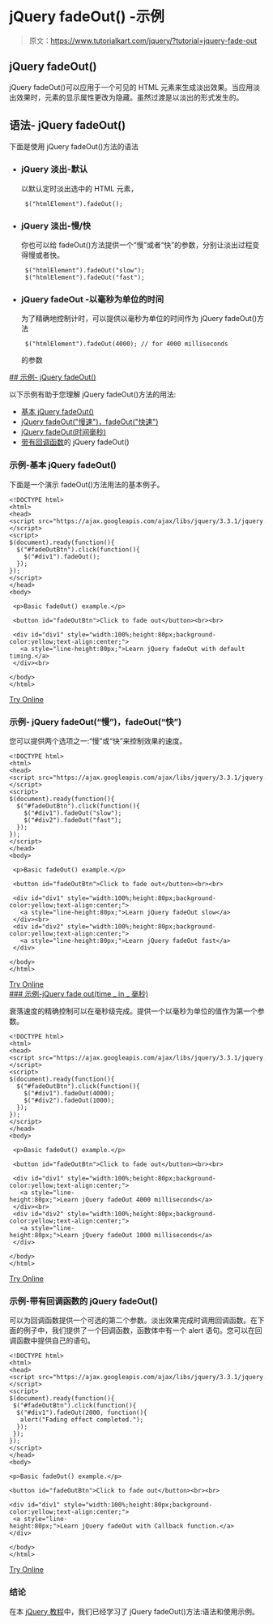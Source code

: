 # jQuery fadeOut() -示例

> 原文：<https://www.tutorialkart.com/jquery/?tutorial=jquery-fade-out>

## jQuery fadeOut()

jQuery fadeOut()可以应用于一个可见的 HTML 元素来生成淡出效果。当应用淡出效果时，元素的显示属性更改为隐藏。虽然过渡是以淡出的形式发生的。

## 语法- jQuery fadeOut()

下面是使用 jQuery fadeOut()方法的语法

*   ### jQuery 淡出-默认

    以默认定时淡出选中的 HTML 元素，

    ```
     $("htmlElement").fadeOut();
    ```

*   ### jQuery 淡出-慢/快

    你也可以给 fadeOut()方法提供一个“慢”或者“快”的参数，分别让淡出过程变得慢或者快。

    ```
     $("htmlElement").fadeOut("slow");
     $("htmlElement").fadeOut("fast");
    ```

*   ### jQuery fadeOut -以毫秒为单位的时间

    为了精确地控制计时，可以提供以毫秒为单位的时间作为 jQuery fadeOut()方法

    ```
     $("htmlElement").fadeOut(4000); // for 4000 milliseconds
    ```

    的参数

 <ins class="adsbygoogle" style="display:block" data-ad-client="ca-pub-8595878917823362" data-ad-slot="4118588382" data-ad-format="auto" data-full-width-responsive="true">## 示例- jQuery fadeOut()

以下示例有助于您理解 jQuery fadeOut()方法的用法:

*   [基本 jQuery fadeOut()](#example_1)
*   [jQuery fadeOut("慢速")，fadeOut("快速")](#example_2)
*   [jQuery fadeOut(时间毫秒)](#example_3)
*   [带有回调函数](#example_4)的 jQuery fadeOut()

### 示例-基本 jQuery fadeOut()

下面是一个演示 fadeOut()方法用法的基本例子。

```
<!DOCTYPE html>
<html>
<head>
<script src="https://ajax.googleapis.com/ajax/libs/jquery/3.3.1/jquery.min.js"></script>
<script>
$(document).ready(function(){
  $("#fadeOutBtn").click(function(){
    $("#div1").fadeOut();
  });
});
</script>
</head>
<body>

 <p>Basic fadeOut() example.</p>

 <button id="fadeOutBtn">Click to fade out</button><br><br>

 <div id="div1" style="width:100%;height:80px;background-color:yellow;text-align:center;">
   <a style="line-height:80px;">Learn jQuery fadeOut with default timing.</a>
 </div><br>

</body>
</html>

```

[Try Online](https://www.tutorialkart.com/try-jquery-online.php/?example=jquery-fade-out-1)

### 示例- jQuery fadeOut(“慢”)，fadeOut(“快”)

您可以提供两个选项之一:“慢”或“快”来控制效果的速度。

```
<!DOCTYPE html>
<html>
<head>
<script src="https://ajax.googleapis.com/ajax/libs/jquery/3.3.1/jquery.min.js"></script>
<script>
$(document).ready(function(){
  $("#fadeOutBtn").click(function(){
    $("#div1").fadeOut("slow");
    $("#div2").fadeOut("fast");
  });
});
</script>
</head>
<body>

 <p>Basic fadeOut() example.</p>

 <button id="fadeOutBtn">Click to fade out</button><br><br>

 <div id="div1" style="width:100%;height:80px;background-color:yellow;text-align:center;">
   <a style="line-height:80px;">Learn jQuery fadeOut slow</a>
 </div><br>
 <div id="div2" style="width:100%;height:80px;background-color:yellow;text-align:center;">
   <a style="line-height:80px;">Learn jQuery fadeOut fast</a>
 </div>

</body>
</html>

```

[Try Online](https://www.tutorialkart.com/try-jquery-online.php/?example=jquery-fade-out-2) <ins class="adsbygoogle" style="display:block" data-ad-client="ca-pub-8595878917823362" data-ad-slot="4118588382" data-ad-format="auto" data-full-width-responsive="true">### 示例-jQuery fade out(time _ in _ 毫秒)

衰落速度的精确控制可以在毫秒级完成。提供一个以毫秒为单位的值作为第一个参数。

```
<!DOCTYPE html>
<html>
<head>
<script src="https://ajax.googleapis.com/ajax/libs/jquery/3.3.1/jquery.min.js"></script>
<script>
$(document).ready(function(){
  $("#fadeOutBtn").click(function(){
    $("#div1").fadeOut(4000);
    $("#div2").fadeOut(1000);
  });
});
</script>
</head>
<body>

 <p>Basic fadeOut() example.</p>

 <button id="fadeOutBtn">Click to fade out</button><br><br>

 <div id="div1" style="width:100%;height:80px;background-color:yellow;text-align:center;">
   <a style="line-height:80px;">Learn jQuery fadeOut 4000 milliseconds</a>
 </div><br>
 <div id="div2" style="width:100%;height:80px;background-color:yellow;text-align:center;">
   <a style="line-height:80px;">Learn jQuery fadeOut 1000 milliseconds</a>
 </div>

</body>
</html>

```

[Try Online](https://www.tutorialkart.com/try-jquery-online.php/?example=jquery-fade-out-3)

### 示例-带有回调函数的 jQuery fadeOut()

可以为回调函数提供一个可选的第二个参数。淡出效果完成时调用回调函数。在下面的例子中，我们提供了一个回调函数，函数体中有一个 alert 语句。您可以在回调函数中提供自己的语句。

```
<!DOCTYPE html>
<html>
<head>
<script src="https://ajax.googleapis.com/ajax/libs/jquery/3.3.1/jquery.min.js"></script>
<script>
$(document).ready(function(){
 $("#fadeOutBtn").click(function(){
  $("#div1").fadeOut(2000, function(){
   alert("Fading effect completed.");
  });
 });
});
</script>
</head>
<body>

<p>Basic fadeOut() example.</p>

<button id="fadeOutBtn">Click to fade out</button><br><br>

<div id="div1" style="width:100%;height:80px;background-color:yellow;text-align:center;">
 <a style="line-height:80px;">Learn jQuery fadeOut with Callback function.</a>
</div>

</body>
</html>

```

[Try Online](https://www.tutorialkart.com/try-jquery-online.php/?example=jquery-fade-out-4)</ins>

### 结论

在本 [jQuery 教程](https://www.tutorialkart.com/jquery/)中，我们已经学习了 jQuery fadeOut()方法:语法和使用示例。</ins>
